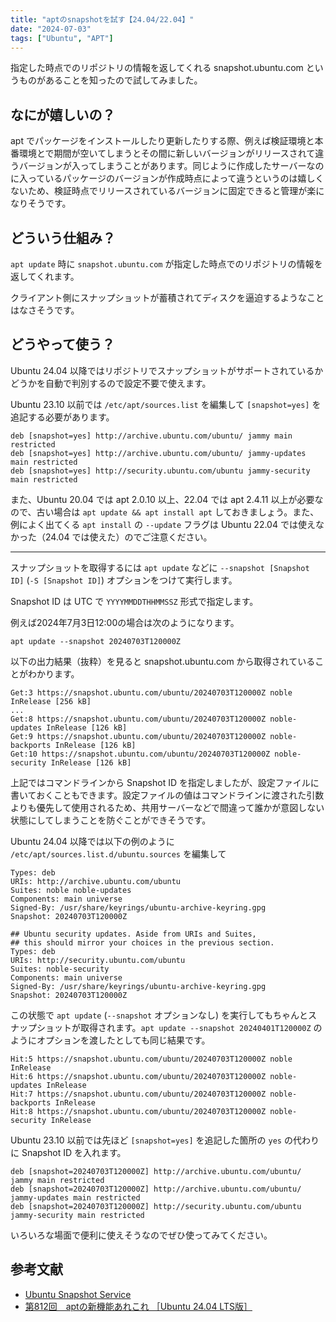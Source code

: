 ```yaml
---
title: "aptのsnapshotを試す【24.04/22.04】"
date: "2024-07-03"
tags: ["Ubuntu", "APT"]
---
```


指定した時点でのリポジトリの情報を返してくれる snapshot.ubuntu.com というものがあることを知ったので試してみました。

## なにが嬉しいの？

apt でパッケージをインストールしたり更新したりする際、例えば検証環境と本番環境とで期間が空いてしまうとその間に新しいバージョンがリリースされて違うバージョンが入ってしまうことがあります。同じように作成したサーバーなのに入っているパッケージのバージョンが作成時点によって違うというのは嬉しくないため、検証時点でリリースされているバージョンに固定できると管理が楽になりそうです。

## どういう仕組み？

`apt update` 時に `snapshot.ubuntu.com` が指定した時点でのリポジトリの情報を返してくれます。

クライアント側にスナップショットが蓄積されてディスクを逼迫するようなことはなさそうです。

## どうやって使う？

Ubuntu 24.04 以降ではリポジトリでスナップショットがサポートされているかどうかを自動で判別するので設定不要で使えます。

Ubuntu 23.10 以前では `/etc/apt/sources.list` を編集して `[snapshot=yes]` を追記する必要があります。

```
deb [snapshot=yes] http://archive.ubuntu.com/ubuntu/ jammy main restricted
deb [snapshot=yes] http://archive.ubuntu.com/ubuntu/ jammy-updates main restricted
deb [snapshot=yes] http://security.ubuntu.com/ubuntu jammy-security main restricted
```

また、Ubuntu 20.04 では apt 2.0.10 以上、22.04 では apt 2.4.11 以上が必要なので、古い場合は `apt update && apt install apt` しておきましょう。また、例によく出てくる `apt install` の `--update` フラグは Ubuntu 22.04 では使えなかった（24.04 では使えた）のでご注意ください。

---

スナップショットを取得するには `apt update` などに `--snapshot [Snapshot ID]` (`-S [Snapshot ID]`) オプションをつけて実行します。

Snapshot ID は UTC で `YYYYMMDDTHHMMSSZ` 形式で指定します。

例えば2024年7月3日12:00の場合は次のようになります。

```
apt update --snapshot 20240703T120000Z
```

以下の出力結果（抜粋）を見ると snapshot.ubuntu.com から取得されていることがわかります。

```
Get:3 https://snapshot.ubuntu.com/ubuntu/20240703T120000Z noble InRelease [256 kB]
...
Get:8 https://snapshot.ubuntu.com/ubuntu/20240703T120000Z noble-updates InRelease [126 kB]
Get:9 https://snapshot.ubuntu.com/ubuntu/20240703T120000Z noble-backports InRelease [126 kB]
Get:10 https://snapshot.ubuntu.com/ubuntu/20240703T120000Z noble-security InRelease [126 kB]
```

上記ではコマンドラインから Snapshot ID を指定しましたが、設定ファイルに書いておくこともできます。設定ファイルの値はコマンドラインに渡された引数よりも優先して使用されるため、共用サーバーなどで間違って誰かが意図しない状態にしてしまうことを防ぐことができそうです。

Ubuntu 24.04 以降では以下の例のように `/etc/apt/sources.list.d/ubuntu.sources` を編集して 

```
Types: deb
URIs: http://archive.ubuntu.com/ubuntu
Suites: noble noble-updates
Components: main universe
Signed-By: /usr/share/keyrings/ubuntu-archive-keyring.gpg
Snapshot: 20240703T120000Z

## Ubuntu security updates. Aside from URIs and Suites,
## this should mirror your choices in the previous section.
Types: deb
URIs: http://security.ubuntu.com/ubuntu
Suites: noble-security
Components: main universe
Signed-By: /usr/share/keyrings/ubuntu-archive-keyring.gpg
Snapshot: 20240703T120000Z
```

この状態で `apt update` (`--snapshot` オプションなし) を実行してもちゃんとスナップショットが取得されます。`apt update --snapshot 20240401T120000Z` のようにオプションを渡したとしても同じ結果です。

```
Hit:5 https://snapshot.ubuntu.com/ubuntu/20240703T120000Z noble InRelease
Hit:6 https://snapshot.ubuntu.com/ubuntu/20240703T120000Z noble-updates InRelease
Hit:7 https://snapshot.ubuntu.com/ubuntu/20240703T120000Z noble-backports InRelease
Hit:8 https://snapshot.ubuntu.com/ubuntu/20240703T120000Z noble-security InRelease
```

Ubuntu 23.10 以前では先ほど `[snapshot=yes]` を追記した箇所の `yes` の代わりに Snapshot ID を入れます。

```
deb [snapshot=20240703T120000Z] http://archive.ubuntu.com/ubuntu/ jammy main restricted
deb [snapshot=20240703T120000Z] http://archive.ubuntu.com/ubuntu/ jammy-updates main restricted
deb [snapshot=20240703T120000Z] http://security.ubuntu.com/ubuntu jammy-security main restricted
```

いろいろな場面で便利に使えそうなのでぜひ使ってみてください。

## 参考文献

* [Ubuntu Snapshot Service](https://snapshot.ubuntu.com/)
* [第812回　aptの新機能あれこれ ［Ubuntu 24.04 LTS版］](https://gihyo.jp/admin/serial/01/ubuntu-recipe/0812)
